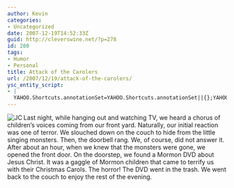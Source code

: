 ```yaml
---
author: Kevin
categories:
- Uncategorized
date: 2007-12-19T14:52:33Z
guid: http://cleverswine.net/?p=278
id: 280
tags:
- Humor
- Personal
title: Attack of the Carolers
url: /2007/12/19/attack-of-the-carolers/
ysc_entity_script:
- |
  YAHOO.Shortcuts.annotationSet=YAHOO.Shortcuts.annotationSet||{};YAHOO.Shortcuts.annotationSet['lw_1198105102_0']={"text":"on the couch","weight":2.4947,"type":["shortcuts:/concept"],"category":["CONCEPT"],"clientMetaData":{"disabled":true}};
---
```


<img src="https://i2.wp.com/blog.cleverswine.net/wp-content/uploads/2007/12/fficsmall.gif?w=840" alt="JC" style="margin-right: 3px;" align="left" data-recalc-dims="1" />Last night, while hanging out and watching TV, we heard a chorus of children&#8217;s voices coming from our front yard. Naturally, our initial reaction was one of terror. We slouched down on the couch to hide from the little singing monsters. Then, the doorbell rang. We, of course, did not answer it. After about an hour, when we knew that the monsters were gone, we opened the front door. On the doorstep, we found a Mormon DVD about Jesus Christ. It was a gaggle of Mormon children that came to terrify us with their Christmas Carols. The horror! The DVD went in the trash. We went back to the couch to enjoy the rest of the evening.
